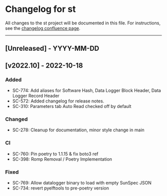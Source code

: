 # Changelog for st

All changes to the st project will be documented in this file.
For instructions, see the [changelog confluence page](https://epcpower.atlassian.net/l/c/zM7wz0at).

-------------------------------------------------------------------------------

## [Unreleased] - YYYY-MM-DD

## [v2022.10] - 2022-10-18

### Added

- SC-774: Add aliases for Software Hash, Data Logger Block Header, Data Logger Record Header
- SC-572: Added changelog for release notes.
- SC-310: Parameters tab Auto Read checked off by default

### Changed

- SC-278: Cleanup for documentation, minor style change in main

### CI

- SC-760: Pin poetry to 1.1.15 & fix boto3 ref
- SC-398: Romp Removal / Poetry Implementation

### Fixed

- SC-769: Allow datalogger binary to load with empty SunSpec JSON
- SC-734: revert pyelftools to pre-poetry version
